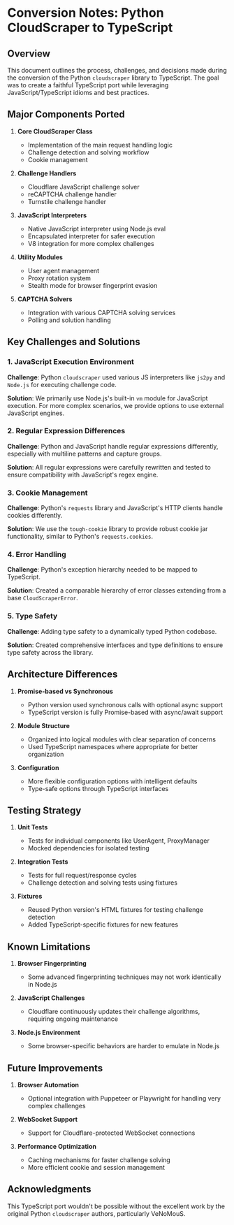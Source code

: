 # Conversion Notes: Python CloudScraper to TypeScript

## Overview

This document outlines the process, challenges, and decisions made during the conversion of the Python `cloudscraper` library to TypeScript. The goal was to create a faithful TypeScript port while leveraging JavaScript/TypeScript idioms and best practices.

## Major Components Ported

1. **Core CloudScraper Class**
   - Implementation of the main request handling logic
   - Challenge detection and solving workflow
   - Cookie management

2. **Challenge Handlers**
   - Cloudflare JavaScript challenge solver
   - reCAPTCHA challenge handler
   - Turnstile challenge handler

3. **JavaScript Interpreters**
   - Native JavaScript interpreter using Node.js eval
   - Encapsulated interpreter for safer execution
   - V8 integration for more complex challenges

4. **Utility Modules**
   - User agent management
   - Proxy rotation system
   - Stealth mode for browser fingerprint evasion

5. **CAPTCHA Solvers**
   - Integration with various CAPTCHA solving services
   - Polling and solution handling

## Key Challenges and Solutions

### 1. JavaScript Execution Environment

**Challenge**: Python `cloudscraper` used various JS interpreters like `js2py` and `Node.js` for executing challenge code.

**Solution**: We primarily use Node.js's built-in `vm` module for JavaScript execution. For more complex scenarios, we provide options to use external JavaScript engines.

### 2. Regular Expression Differences

**Challenge**: Python and JavaScript handle regular expressions differently, especially with multiline patterns and capture groups.

**Solution**: All regular expressions were carefully rewritten and tested to ensure compatibility with JavaScript's regex engine.

### 3. Cookie Management

**Challenge**: Python's `requests` library and JavaScript's HTTP clients handle cookies differently.

**Solution**: We use the `tough-cookie` library to provide robust cookie jar functionality, similar to Python's `requests.cookies`.

### 4. Error Handling

**Challenge**: Python's exception hierarchy needed to be mapped to TypeScript.

**Solution**: Created a comparable hierarchy of error classes extending from a base `CloudScraperError`.

### 5. Type Safety

**Challenge**: Adding type safety to a dynamically typed Python codebase.

**Solution**: Created comprehensive interfaces and type definitions to ensure type safety across the library.

## Architecture Differences

1. **Promise-based vs Synchronous**
   - Python version used synchronous calls with optional async support
   - TypeScript version is fully Promise-based with async/await support

2. **Module Structure**
   - Organized into logical modules with clear separation of concerns
   - Used TypeScript namespaces where appropriate for better organization

3. **Configuration**
   - More flexible configuration options with intelligent defaults
   - Type-safe options through TypeScript interfaces

## Testing Strategy

1. **Unit Tests**
   - Tests for individual components like UserAgent, ProxyManager
   - Mocked dependencies for isolated testing

2. **Integration Tests**
   - Tests for full request/response cycles
   - Challenge detection and solving tests using fixtures

3. **Fixtures**
   - Reused Python version's HTML fixtures for testing challenge detection
   - Added TypeScript-specific fixtures for new features

## Known Limitations

1. **Browser Fingerprinting**
   - Some advanced fingerprinting techniques may not work identically in Node.js

2. **JavaScript Challenges**
   - Cloudflare continuously updates their challenge algorithms, requiring ongoing maintenance

3. **Node.js Environment**
   - Some browser-specific behaviors are harder to emulate in Node.js

## Future Improvements

1. **Browser Automation**
   - Optional integration with Puppeteer or Playwright for handling very complex challenges

2. **WebSocket Support**
   - Support for Cloudflare-protected WebSocket connections

3. **Performance Optimization**
   - Caching mechanisms for faster challenge solving
   - More efficient cookie and session management

## Acknowledgments

This TypeScript port wouldn't be possible without the excellent work by the original Python `cloudscraper` authors, particularly VeNoMouS.
